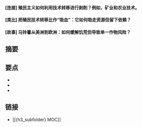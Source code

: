 #### [连接] 殖民主义如何利用技术转移进行剥削？例如，矿业和农业技术。


#### [类比] 把殖民技术转移比作“吸血”：它如何吸走资源但留下依赖？


#### [故事] 马铃薯从美洲到欧洲：如何缓解饥荒但导致单一作物风险？


## 摘要


## 要点

- 
- 
- 

## 链接

- [[{h3_subfolder} MOC]]
